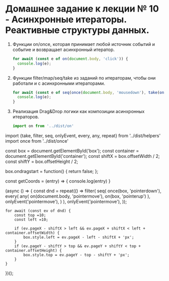 # Домашнее задание к лекции № 10 - Асинхронные итераторы. Реактивные структуры данных.

1. Функции on/once, которая принимает любой источник событий и событие и возвращает асинхронный итератор.

   ```js
   for await (const e of on(document.body, 'click')) {
     console.log(e);
   }
   ```

2. Функции filter/map/seq/take из заданий по итераторам, чтобы они работали и с асинхронными итераторами.

   ```js
   for await (const e of seq(once(document.body, 'mousedown'), take(on(document.body, 'mouseup'), 10))) {
     console.log(e);
   }
   ```

3. Реализация Drag&Drop логики как композиции асинхронных итераторов.

   ```js
   import on from '../dist/on'
import {take, filter, seq, onlyEvent, every, any, repeat} from '../dist/helpers'
import once from '../dist/once'

const box = document.getElementById('box');
const container = document.getElementById('container');
const shiftX = box.offsetWidth / 2;
const shiftY = box.offsetHeight / 2;

box.ondragstart = function() {
    return false;
};

const getCoords = (entry) => {
    console.log(entry)
}

(async () => {
    const dnd = repeat(() => filter(
        seq(
            once(box, 'pointerdown'),
            every(
                any(
                    on(document.body, 'pointermove'),
                    on(box, 'pointerup')
                ),
                onlyEvent('pointermove'),
            )
        ),
        onlyEvent('pointermove'),
    ));

    for await (const ev of dnd) {
        const top =10;
        const left =10;

        if (ev.pageX - shiftX > left && ev.pageX + shiftX < left + container.offsetWidth) {
            box.style.left = ev.pageX - left - shiftX + 'px';
        }
        if (ev.pageY - shiftY > top && ev.pageY + shiftY < top + container.offsetHeight) {
            box.style.top = ev.pageY - top - shiftY + 'px';
        }
    }
})();
   ```
